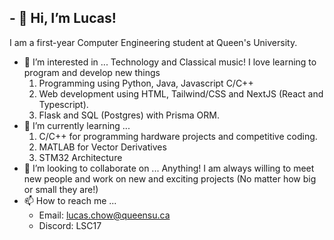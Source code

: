 

## - 👋 Hi, I’m Lucas!
  I am a first-year Computer Engineering student at Queen's University.
- 👀 I’m interested in ...
  Technology and Classical music! I love learning to program and develop new things
  1. Programming using Python, Java, Javascript C/C++
  2. Web development using HTML, Tailwind/CSS and NextJS (React and Typescript).
  3. Flask and SQL (Postgres) with Prisma ORM.
- 🌱 I’m currently learning ...
  1. C/C++ for programming hardware projects and competitive coding.
  2. MATLAB for Vector Derivatives 
  3. STM32 Architecture
- 💞️ I’m looking to collaborate on ...
  Anything! I am always willing to meet new people and work on new and exciting projects (No matter how big or small they are!)
- 📫 How to reach me ...
  - Email: lucas.chow@queensu.ca
  - Discord: LSC17
